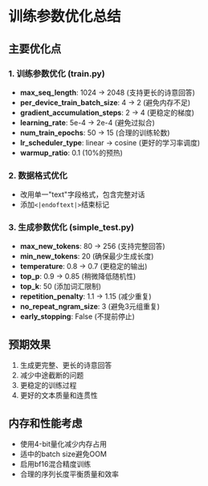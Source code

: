 # 训练参数优化总结

## 主要优化点

### 1. 训练参数优化 (train.py)
- **max_seq_length**: 1024 → 2048 (支持更长的诗意回答)
- **per_device_train_batch_size**: 4 → 2 (避免内存不足)
- **gradient_accumulation_steps**: 2 → 4 (更稳定的梯度)
- **learning_rate**: 5e-4 → 2e-4 (避免过拟合)
- **num_train_epochs**: 50 → 15 (合理的训练轮数)
- **lr_scheduler_type**: linear → cosine (更好的学习率调度)
- **warmup_ratio**: 0.1 (10%的预热)

### 2. 数据格式优化
- 改用单一"text"字段格式，包含完整对话
- 添加`<|endoftext|>`结束标记

### 3. 生成参数优化 (simple_test.py)
- **max_new_tokens**: 80 → 256 (支持完整回答)
- **min_new_tokens**: 20 (确保最少生成长度)
- **temperature**: 0.8 → 0.7 (更稳定的输出)
- **top_p**: 0.9 → 0.85 (稍微降低随机性)
- **top_k**: 50 (添加词汇限制)
- **repetition_penalty**: 1.1 → 1.15 (减少重复)
- **no_repeat_ngram_size**: 3 (避免3元组重复)
- **early_stopping**: False (不提前停止)

## 预期效果
1. 生成更完整、更长的诗意回答
2. 减少中途截断的问题
3. 更稳定的训练过程
4. 更好的文本质量和连贯性

## 内存和性能考虑
- 使用4-bit量化减少内存占用
- 适中的batch size避免OOM
- 启用bf16混合精度训练
- 合理的序列长度平衡质量和效率